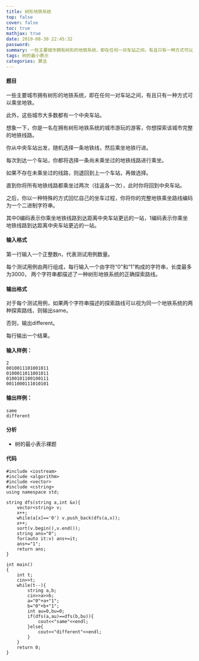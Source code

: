 ```yaml
---
title: 树形地铁系统
top: false
cover: false
toc: true
mathjax: true
date: 2019-08-30 22:45:32
password:
summary: 一些主要城市拥有树形的地铁系统，即在任何一对车站之间，有且只有一种方式可以乘坐地铁。
tags: 树的最小表示
categories: 算法
---
```


#### 题目
一些主要城市拥有树形的地铁系统，即在任何一对车站之间，有且只有一种方式可以乘坐地铁。

此外，这些城市大多数都有一个中央车站。

想象一下，你是一名在拥有树形地铁系统的城市游玩的游客，你想探索该城市完整的地铁线路。

你从中央车站出发，随机选择一条地铁线，然后乘坐地铁行进。

每次到达一个车站，你都将选择一条尚未乘坐过的地铁线路进行乘坐。

如果不存在未乘坐过的线路，则退回到上一个车站，再做选择。

直到你将所有地铁线路都乘坐过两次（往返各一次），此时你将回到中央车站。

之后，你以一种特殊的方式回忆自己的坐车过程，你将你的完整地铁乘坐路线编码为一个二进制字符串。

其中0编码表示你乘坐地铁线路到达距离中央车站更远的一站，1编码表示你乘坐地铁线路到达距离中央车站更近的一站。

#### 输入格式
第一行输入一个正整数n，代表测试用例数量。

每个测试用例由两行组成，每行输入一个由字符“0”和“1”构成的字符串，长度最多为3000， 两个字符串都描述了一种树形地铁系统的正确探索路线。

#### 输出格式
对于每个测试用例，如果两个字符串描述的探索路线可以视为同一个地铁系统的两种探索路线，则输出same。

否则，输出different。

每行输出一个结果。

#### 输入样例：

    2
    0010011101001011
    0100011011001011
    0100101100100111
    0011000111010101

#### 输出样例：

    same
    different
#### 分析

 - 树的最小表示裸题
 
#### 代码

```
#include <iostream>
#include <algorithm>
#include <vector>
#include <cstring>
using namespace std;

string dfs(string a,int &x){
	vector<string> v;
	x++;
	while(a[x]=='0') v.push_back(dfs(a,x));
	x++;
	sort(v.begin(),v.end());
	string ans="0";
	for(auto it:v) ans+=it;
	ans+="1";
	return ans;
}

int main()
{
	int t;
	cin>>t;
	while(t--){
		string a,b;
		cin>>a>>b;
		a="0"+a+"1";
		b="0"+b+"1";
		int au=0,bu=0; 
		if(dfs(a,au)==dfs(b,bu)){
			cout<<"same"<<endl;
		}else{
			cout<<"different"<<endl;
		}
	}
	return 0;
}
```

